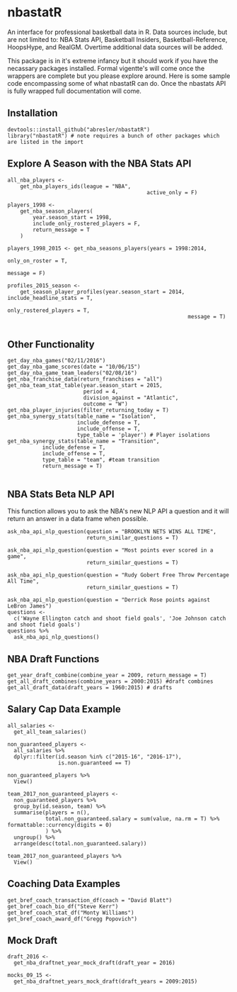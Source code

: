 # nbastatR
An interface for professional basketball data in R.  Data sources include, but are not limited to: NBA Stats API, Basketball Insiders, Basketball-Reference, HoopsHype, and RealGM.  Overtime additional data sources will be added.

This package is in it's extreme infancy but it should work if you have the necassary packages installed.  Formal vigentte's will come once the wrappers are complete but you please explore around.  Here is some sample code encompassing some of what nbastatR can do.  Once the nbastats API is fully wrapped full documentation will come.
## Installation
```{r}
devtools::install_github("abresler/nbastatR")
library("nbastatR") # note requires a bunch of other packages which are listed in the import
```

## Explore A Season with the NBA Stats API 
```{r}
all_nba_players <- 
	get_nba_players_ids(league = "NBA",
											active_only = F)

players_1998 <-
	get_nba_season_players(
		year.season_start = 1998,
		include_only_rostered_players = F,
		return_message = T
	)

players_1998_2015 <- get_nba_seasons_players(years = 1998:2014,
																						 only_on_roster = T,
																						 message = F)

profiles_2015_season <-
	get_season_player_profiles(year.season_start = 2014, include_headline_stats = T,
														 only_rostered_players = T,
														 message = T)


```
## Other Functionality
```{r}
get_day_nba_games("02/11/2016")
get_day_nba_game_scores(date = "10/06/15")
get_day_nba_game_team_leaders("02/08/16")
get_nba_franchise_data(return_franchises = "all")
get_nba_team_stat_table(year.season_start = 2015,
                        period = 4,
                        division_against = "Atlantic",
                        outcome = "W")
get_nba_player_injuries(filter_returning_today = T)
get_nba_synergy_stats(table_name = "Isolation",
                      include_defense = T,
                      include_offense = T,
                      type_table = 'player') # Player isolations
get_nba_synergy_stats(table_name = "Transition",
           include_defense = T,
           include_offense = T,
           type_table = "team", #team transition
           return_message = T)
  
```

## NBA Stats Beta NLP API
This function allows you to ask the NBA's new NLP API a question and it will return an answer in a data frame when possible.
```{r}
ask_nba_api_nlp_question(question = "BROOKLYN NETS WINS ALL TIME",
                         return_similar_questions = T)

ask_nba_api_nlp_question(question = "Most points ever scored in a game",
                         return_similar_questions = T)

ask_nba_api_nlp_question(question = "Rudy Gobert Free Throw Percentage All Time",
                         return_similar_questions = T)

ask_nba_api_nlp_question(question = "Derrick Rose points against LeBron James")
questions <- 
  c('Wayne Ellington catch and shoot field goals', 'Joe Johnson catch and shoot field goals')
questions %>% 
  ask_nba_api_nlp_questions()

```

## NBA Draft Functions
``` {r}
get_year_draft_combine(combine_year = 2009, return_message = T)
get_all_draft_combines(combine_years = 2000:2015) #draft combines
get_all_draft_data(draft_years = 1960:2015) # drafts
```

## Salary Cap Data Example

```{r}
all_salaries <- 
  get_all_team_salaries()

non_guaranteed_players <- 
  all_salaries %>% 
  dplyr::filter(id.season %in% c("2015-16", "2016-17"),
                is.non.guaranteed == T)

non_guaranteed_players %>% 
  View()

team_2017_non_guaranteed_players <- 
  non_guaranteed_players %>% 
  group_by(id.season, team) %>% 
  summarise(players = n(),
            total.non_guaranteed.salary = sum(value, na.rm = T) %>% formattable::currency(digits = 0)
            ) %>% 
  ungroup() %>% 
  arrange(desc(total.non_guaranteed.salary))

team_2017_non_guaranteed_players %>% 
  View()
```

## Coaching Data Examples

```{r}
get_bref_coach_transaction_df(coach = "David Blatt")
get_bref_coach_bio_df("Steve Kerr")
get_bref_coach_stat_df("Monty Williams")
get_bref_coach_award_df("Gregg Popovich")
```


## Mock Draft
```{r}
draft_2016 <- 
  get_nba_draftnet_year_mock_draft(draft_year = 2016)

mocks_09_15 <- 
  get_nba_draftnet_years_mock_draft(draft_years = 2009:2015)
```
